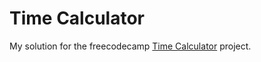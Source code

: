 # Time Calculator

My solution for the freecodecamp [Time Calculator](https://www.freecodecamp.org/learn/scientific-computing-with-python/scientific-computing-with-python-projects/time-calculator) project.

